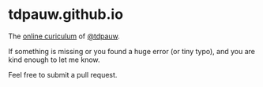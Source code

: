 # tdpauw.github.io

The [online curiculum](https://tdpauw.github.io) of [@tdpauw](https://twitter.com/tdpauw).

If something is missing or you found a huge error (or tiny typo), and you are kind enough to let me know.

Feel free to submit a pull request.
